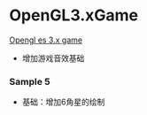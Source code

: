 # OpenGL3.xGame
[Opengl es 3.x game](https://github.com/CatDroid/OpenGLES3xGame)
- 增加游戏音效基础

### Sample 5 ###
- 基础：增加6角星的绘制